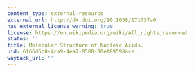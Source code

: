 ```yaml
---
content_type: external-resource
external_url: http://dx.doi.org/10.1038/171737a0
has_external_license_warning: true
license: https://en.wikipedia.org/wiki/All_rights_reserved
status: ''
title: Molecular Structure of Nucleic Acids.
uid: 6f66d5b0-4ca9-4ea7-8508-00ef89598ace
wayback_url: ''
---
```

